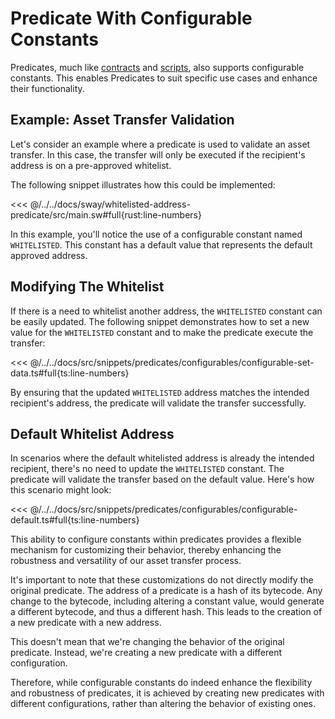 # Predicate With Configurable Constants

Predicates, much like [contracts](../contracts/configurable-constants.md) and [scripts](../scripts/configurable-constants.md), also supports configurable constants. This enables Predicates to suit specific use cases and enhance their functionality.

## Example: Asset Transfer Validation

Let's consider an example where a predicate is used to validate an asset transfer. In this case, the transfer will only be executed if the recipient's address is on a pre-approved whitelist.

The following snippet illustrates how this could be implemented:

<<< @/../../docs/sway/whitelisted-address-predicate/src/main.sw#full{rust:line-numbers}

In this example, you'll notice the use of a configurable constant named `WHITELISTED`. This constant has a default value that represents the default approved address.

## Modifying The Whitelist

If there is a need to whitelist another address, the `WHITELISTED` constant can be easily updated. The following snippet demonstrates how to set a new value for the `WHITELISTED` constant and to make the predicate execute the transfer:

<<< @/../../docs/src/snippets/predicates/configurables/configurable-set-data.ts#full{ts:line-numbers}

By ensuring that the updated `WHITELISTED` address matches the intended recipient's address, the predicate will validate the transfer successfully.

## Default Whitelist Address

In scenarios where the default whitelisted address is already the intended recipient, there's no need to update the `WHITELISTED` constant. The predicate will validate the transfer based on the default value. Here's how this scenario might look:

<<< @/../../docs/src/snippets/predicates/configurables/configurable-default.ts#full{ts:line-numbers}

This ability to configure constants within predicates provides a flexible mechanism for customizing their behavior, thereby enhancing the robustness and versatility of our asset transfer process.

It's important to note that these customizations do not directly modify the original predicate. The address of a predicate is a hash of its bytecode. Any change to the bytecode, including altering a constant value, would generate a different bytecode, and thus a different hash. This leads to the creation of a new predicate with a new address.

This doesn't mean that we're changing the behavior of the original predicate. Instead, we're creating a new predicate with a different configuration.

Therefore, while configurable constants do indeed enhance the flexibility and robustness of predicates, it is achieved by creating new predicates with different configurations, rather than altering the behavior of existing ones.
